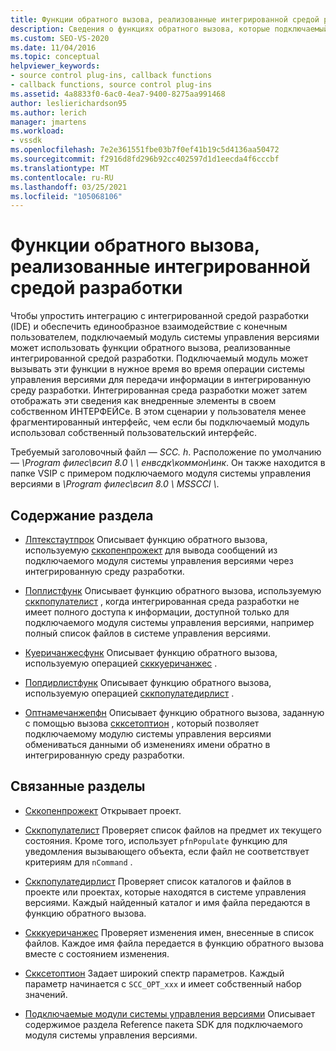 ```yaml
---
title: Функции обратного вызова, реализованные интегрированной средой разработки | Документация Майкрософт
description: Сведения о функциях обратного вызова, которые подключаемый модуль может вызывать в нужное время во время операции системы управления версиями для передачи информации в интегрированную среду разработки.
ms.custom: SEO-VS-2020
ms.date: 11/04/2016
ms.topic: conceptual
helpviewer_keywords:
- source control plug-ins, callback functions
- callback functions, source control plug-ins
ms.assetid: 4a8833f0-6ac0-4ea7-9400-8275aa991468
author: leslierichardson95
ms.author: lerich
manager: jmartens
ms.workload:
- vssdk
ms.openlocfilehash: 7e2e361551fbe03b7f0ef41b19c5d4136aa50472
ms.sourcegitcommit: f2916d8fd296b92cc402597d1d1eecda4f6cccbf
ms.translationtype: MT
ms.contentlocale: ru-RU
ms.lasthandoff: 03/25/2021
ms.locfileid: "105068106"
---
```

# <a name="callback-functions-implemented-by-the-ide"></a>Функции обратного вызова, реализованные интегрированной средой разработки
Чтобы упростить интеграцию с интегрированной средой разработки (IDE) и обеспечить единообразное взаимодействие с конечным пользователем, подключаемый модуль системы управления версиями может использовать функции обратного вызова, реализованные интегрированной средой разработки. Подключаемый модуль может вызывать эти функции в нужное время во время операции системы управления версиями для передачи информации в интегрированную среду разработки. Интегрированная среда разработки может затем отображать эти сведения как внедренные элементы в своем собственном ИНТЕРФЕЙСе. В этом сценарии у пользователя менее фрагментированный интерфейс, чем если бы подключаемый модуль использовал собственный пользовательский интерфейс.

 Требуемый заголовочный файл — *SCC. h*. Расположение по умолчанию — *\Program филес\всип 8.0 \ \\ енвсдк\коммон\инк*. Он также находится в папке VSIP с примером подключаемого модуля системы управления версиями в *\Program филес\всип 8.0 \ MSSCCI \\*.

## <a name="in-this-section"></a>Содержание раздела
- [Лптекстаутпрок](../extensibility/lptextoutproc.md) Описывает функцию обратного вызова, используемую [сккопенпрожект](../extensibility/sccopenproject-function.md) для вывода сообщений из подключаемого модуля системы управления версиями через интегрированную среду разработки.

- [Поплистфунк](../extensibility/poplistfunc.md) Описывает функцию обратного вызова, используемую [сккпопулателист](../extensibility/sccpopulatelist-function.md) , когда интегрированная среда разработки не имеет полного доступа к информации, доступной только для подключаемого модуля системы управления версиями, например полный список файлов в системе управления версиями.

- [Куеричанжесфунк](../extensibility/querychangesfunc.md) Описывает функцию обратного вызова, используемую операцией [скккуеричанжес](../extensibility/sccquerychanges-function.md) .

- [Попдирлистфунк](../extensibility/popdirlistfunc.md) Описывает функцию обратного вызова, используемую операцией [сккпопулатедирлист](../extensibility/sccpopulatedirlist-function.md) .

- [Оптнамечанжепфн](../extensibility/optnamechangepfn.md) Описывает функцию обратного вызова, заданную с помощью вызова [скксетоптион](../extensibility/sccsetoption-function.md) , который позволяет подключаемому модулю системы управления версиями обмениваться данными об изменениях имени обратно в интегрированную среду разработки.

## <a name="related-sections"></a>Связанные разделы
- [Сккопенпрожект](../extensibility/sccopenproject-function.md) Открывает проект.

- [Сккпопулателист](../extensibility/sccpopulatelist-function.md) Проверяет список файлов на предмет их текущего состояния. Кроме того, использует `pfnPopulate` функцию для уведомления вызывающего объекта, если файл не соответствует критериям для `nCommand` .

- [Сккпопулатедирлист](../extensibility/sccpopulatedirlist-function.md) Проверяет список каталогов и файлов в проекте или проектах, которые находятся в системе управления версиями. Каждый найденный каталог и имя файла передаются в функцию обратного вызова.

- [Скккуеричанжес](../extensibility/sccquerychanges-function.md) Проверяет изменения имен, внесенные в список файлов. Каждое имя файла передается в функцию обратного вызова вместе с состоянием изменения.

- [Скксетоптион](../extensibility/sccsetoption-function.md) Задает широкий спектр параметров. Каждый параметр начинается с `SCC_OPT_xxx` и имеет собственный набор значений.

- [Подключаемые модули системы управления версиями](../extensibility/source-control-plug-ins.md) Описывает содержимое раздела Reference пакета SDK для подключаемого модуля системы управления версиями.
